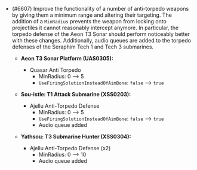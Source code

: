 - (#6607) Improve the functionality of a number of anti-torpedo weapons by giving them a minimum range and altering their targeting. The addition of a `MinRadius` prevents the weapon from locking onto projectiles it cannot reasonably intercept anymore. In particular, the torpedo defense of the Aeon T3 Sonar should perform noticeably better with these changes. Additionally, audio queues are added to the torpedo defenses of the Seraphim Tech 1 and Tech 3 submarines.

  - **Aeon T3 Sonar Platform (UAS0305):**
    - Quasar Anti Torpedo
      - MinRadius: 0 --> 5 
      - `UseFiringSolutionInsteadOfAimBone`: `false` --> `true`

  - **Sou-istle: T1 Attack Submarine (XSS0203):**
    - Ajellu Anti-Torpedo Defense
      - MinRadius: 0 --> 5
      - `UseFiringSolutionInsteadOfAimBone`: `false` --> `true`
      - Audio queue added

  - **Yathsou: T3 Submarine Hunter (XSS0304):**
    - Ajellu Anti-Torpedo Defense (x2)
      - MinRadius: 0 --> 10
      - Audio queue added
